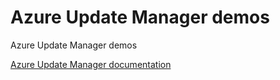 # Azure Update Manager demos

Azure Update Manager demos

[Azure Update Manager documentation](https://learn.microsoft.com/en-us/azure/update-manager/)